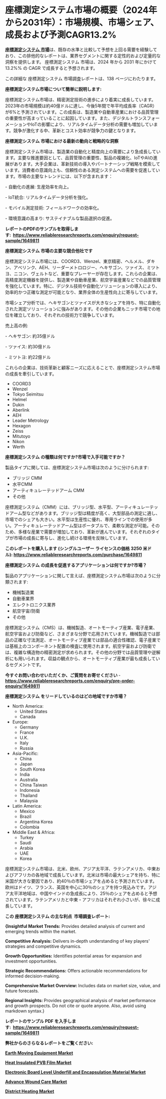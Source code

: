 <p><h1>座標測定システム市場の概要（2024年から2031年）：市場規模、市場シェア、成長および予測CAGR13.2%</h1></p><p data-sourcepos="1:1-1:157"><strong><a href="https://www.reliableresearchreports.com/coordinate-measurement-system-market-r1649811?utm_campaign=110&utm_medium=36&utm_source=Github&utm_content=ia&utm_term=26122024&utm_id=coordinate-measurement-system">座標測定システム 市場</a></strong>は、既存の水準と比較して予想を上回る需要を経験しており、この排他的なレポートは、業界セグメントに関する定性的および定量的な洞察を提供します。 座標測定システム 市場は、2024 年から 2031 年にかけて 13.2%% の CAGR で成長すると予想されます。</p>
<p data-sourcepos="3:1-3:50">この詳細な 座標測定システム 市場調査レポートは、138 ページにわたります。</p>
<p><strong>座標測定システム市場について簡単に説明します:</strong></p>
<p><p>座標測定システム市場は、精密測定技術の進歩により着実に成長しています。2023年の市場規模は約40億ドルに達し、今後5年間で年平均成長率（CAGR）が6%と予測されています。この成長は、製造業や自動車産業における品質管理の重要性が高まっていることに起因しています。また、デジタルトランスフォーメーションやIoTの影響により、リアルタイムデータ分析の需要も増加しています。競争が激化する中、革新とコスト効率が競争力の鍵となります。</p></p>
<p><strong>座標測定システム 市場における最新の動向と戦略的な洞察</strong></p>
<p><p>座標測定システム市場は、製造業の自動化と精度向上の需要により急成長しています。主要な推進要因として、品質管理の重要性、製品の複雑化、IoTやAIの進展があります。大手企業は、革新技術の導入やパートナーシップ戦略を模索しています。消費者の意識向上も、信頼性のある測定システムへの需要を促進しています。市場の主要なトレンドには、以下が含まれます：</p><p>- 自動化の進展: 生産効率を向上。</p><p>- IoT統合: リアルタイムデータ分析を強化。</p><p>- モバイル測定技術: フィールドワークの効率化。</p><p>- 環境意識の高まり: サステイナブルな製品選択の促進。</p></p>
<p><strong>レポートのPDFのサンプルを取得します</strong><strong>:&nbsp;&nbsp;<a href="https://www.reliableresearchreports.com/enquiry/request-sample/1649811?utm_campaign=110&utm_medium=36&utm_source=Github&utm_content=ia&utm_term=26122024&utm_id=coordinate-measurement-system">https://www.reliableresearchreports.com/enquiry/request-sample/1649811</a></strong></p>
<p><strong>座標測定システム 市場の主要な競合他社です</strong></p>
<p><p>座標測定システム市場には、COORD3、Wenzel、東京精密、ヘルメル、ダキン、アベリンク、AEH、リーダーメトロロジー、ヘキサゴン、ツァイス、ミツトヨ、ニコン、ヴェルトなど、重要なプレーヤーが存在します。これらの企業は、高精度測定機器を提供し、製造業や自動車産業、航空宇宙産業などでの品質管理を強化しています。特に、デジタル技術や自動化ソリューションの導入により、効率的かつ正確な測定が可能となり、業界全体の生産性向上に寄与しています。</p><p>市場シェア分析では、ヘキサゴンとツァイスが大きなシェアを持ち、特に自動化された測定ソリューションに強みがあります。その他の企業もニッチ市場での地位を確立しており、それぞれの技術力で競争しています。</p><p>売上高の例:</p><p>- ヘキサゴン: 約35億ドル</p><p>- ツァイス: 約30億ドル</p><p>- ミツトヨ: 約22億ドル</p><p>これらの企業は、技術革新と顧客ニーズに応えることで、座標測定システム市場の成長を牽引しています。</p></p>
<p><ul><li>COORD3</li><li>Wenzel</li><li>Tokyo Seimitsu</li><li>Helmel</li><li>Dukin</li><li>Aberlink</li><li>AEH</li><li>Leader Metrology</li><li>Hexagon</li><li>Zeiss</li><li>Mitutoyo</li><li>Nikon</li><li>Werth</li></ul></p>
<p><strong>座標測定システム の種類は何ですか?市場で入手可能ですか？</strong></p>
<p>製品タイプに関しては、座標測定システム市場は次のように分けられます:</p>
<p><ul><li>ブリッジ CMM</li><li>水平CMM</li><li>アーティキュレーテッドアーム CMM</li><li>その他</li></ul></p>
<p><p>座標測定システム（CMM）には、ブリッジ型、水平型、アーティキュレーテッドアーム型などがあります。ブリッジ型は精度が高く、大型部品の測定に適し、市場でのシェアも大きい。水平型は生産性に優れ、専用ラインでの使用が多い。アーティキュレーテッドアーム型はポータブルで、柔軟な測定が可能。そのため、多様な産業で需要が増加しており、革新が進んでいます。それぞれのタイプが市場の成長に寄与し、進化し続ける環境を反映しています。</p></p>
<p><strong>このレポートを購入します (シングルユーザー ライセンスの価格 3250 米ドル):&nbsp;<a href="https://www.reliableresearchreports.com/purchase/1649811?utm_campaign=110&utm_medium=36&utm_source=Github&utm_content=ia&utm_term=26122024&utm_id=coordinate-measurement-system">https://www.reliableresearchreports.com/purchase/1649811</a></strong></p>
<p><strong>座標測定システム の成長を促進するアプリケーションは何ですか?市場？</strong></p>
<p>製品のアプリケーションに関して言えば、座標測定システム市場は次のように分類されます:</p>
<p><ul><li>機械製造業</li><li>自動車業界</li><li>エレクトロニクス業界</li><li>航空宇宙/防衛</li><li>その他</li></ul></p>
<p><p>座標測定システム（CMS）は、機械製造、オートモーティブ産業、電子産業、航空宇宙および防衛など、さまざまな分野で応用されています。機械製造では部品の正確な寸法測定、オートモーティブ産業では部品の適合性確認、電子産業では基板上のコンポーネント配置の検査に使用されます。航空宇宙および防衛では、複雑な構造物の精密測定が求められます。その他の分野では品質管理や逆解析にも用いられます。収益の観点から、オートモーティブ産業が最も成長しているセグメントです。</p></p>
<p><strong>今すぐお問い合わせいただくか、ご質問をお寄せください</strong><strong>&nbsp;</strong>-<strong><a href="https://www.reliableresearchreports.com/enquiry/pre-order-enquiry/1649811?utm_campaign=110&utm_medium=36&utm_source=Github&utm_content=ia&utm_term=26122024&utm_id=coordinate-measurement-system">https://www.reliableresearchreports.com/enquiry/pre-order-enquiry/1649811</a></strong></p>
<p><strong>座標測定システム をリードしているのはどの地域ですか市場？</strong></p>
<p><ul>
    <li>
        North America:
        <ul>
            <li>United States</li>
            <li>Canada</li>
        </ul>
    </li>
    <li>
        Europe:
        <ul>
            <li>Germany</li>
            <li>France</li>
            <li>U.K.</li>
            <li>Italy</li>
            <li>Russia</li>
        </ul>
    </li>
    <li>
        Asia-Pacific:
        <ul>
            <li>China</li>
            <li>Japan</li>
            <li>South Korea</li>
            <li>India</li>
            <li>Australia</li>
            <li>China Taiwan</li>
            <li>Indonesia</li>
            <li>Thailand</li>
            <li>Malaysia</li>
        </ul>
    </li>
    <li>
        Latin America:
        <ul>
            <li>Mexico</li>
            <li>Brazil</li>
            <li>Argentina Korea</li>
            <li>Colombia</li>
        </ul>
    </li>
    <li>
        Middle East & Africa:
        <ul>
            <li>Turkey</li>
            <li>Saudi</li>
            <li>Arabia</li>
            <li>UAE</li>
            <li>Korea</li>
        </ul>
    </li>
    </ul></p>
<p><p>座標測定システム市場は、北米、欧州、アジア太平洋、ラテンアメリカ、中東およびアフリカの各地域で成長しています。北米は市場の最大シェアを持ち、特に米国が大きな要因であり、約40％の市場シェアを占めると予測されています。欧州はドイツ、フランス、英国を中心に30％のシェアを持つ見込みです。アジア太平洋地域は、中国やインドの急成長により、25％のシェアを占めると予想されています。ラテンアメリカと中東・アフリカはそれぞれ小さいが、徐々に成長しています。</p></p>
<p><strong>この 座標測定システム の主な利点&nbsp; 市場調査レポート:</strong></p>
<p><strong>{Insightful Market Trends:</strong> Provides detailed analysis of current and emerging trends within the market.</p>
<p><strong>Competitive Analysis:</strong> Delivers in-depth understanding of key players' strategies and competitive dynamics.</p>
<p><strong>Growth Opportunities:</strong> Identifies potential areas for expansion and investment opportunities.</p>
<p><strong>Strategic Recommendations:</strong> Offers actionable recommendations for informed decision-making.</p>
<p><strong>Comprehensive Market Overview: </strong>Includes data on market size, value, and future forecasts.</p>
<p><strong>Regional Insights: </strong>Provides geographical analysis of market performance and growth prospects. Do not cite or quote anyone. Also, avoid using markdown syntax.}</p>
<p><strong>レポートのサンプル PDF を入手します:&nbsp;</strong><strong>&nbsp;<a href="https://www.reliableresearchreports.com/enquiry/request-sample/1649811?utm_campaign=110&utm_medium=36&utm_source=Github&utm_content=ia&utm_term=26122024&utm_id=coordinate-measurement-system">https://www.reliableresearchreports.com/enquiry/request-sample/1649811</a></strong></p>
<p></p>
<p></p>
<p></p>
<p></p>
<p><strong>弊社からのさらなるレポートをご覧ください:</strong></p>
<p><strong><p><a href="https://www.linkedin.com/pulse/earth-moving-equipment-industry-trends-comprehensive-market-jbm8f?utm_campaign=110&utm_medium=36&utm_source=Github&utm_content=ia&utm_term=26122024&utm_id=coordinate-measurement-system">Earth Moving Equipment Market</a></p><p><a href="https://github.com/kathiestrine5ty/Market-Research-Report-List-1/blob/main/heat-insulated-pvb-film-market.md?utm_campaign=110&utm_medium=36&utm_source=Github&utm_content=ia&utm_term=26122024&utm_id=coordinate-measurement-system">Heat Insulated PVB Film Market</a></p><p><a href="https://github.com/FosterFahey91/Market-Research-Report-List-1/blob/main/electronic-board-level-underfill-and-encapsulation-material-market.md?utm_campaign=110&utm_medium=36&utm_source=Github&utm_content=ia&utm_term=26122024&utm_id=coordinate-measurement-system">Electronic Board Level Underfill and Encapsulation Material Market</a></p><p><a href="https://www.linkedin.com/pulse/astudy-onthe-global-advance-wound-care-market-includinginformation-aqnbf?utm_campaign=110&utm_medium=36&utm_source=Github&utm_content=ia&utm_term=26122024&utm_id=coordinate-measurement-system">Advance Wound Care Market</a></p><p><a href="https://www.linkedin.com/pulse/revenue-market-trends-district-heating-projected-116-cagr-from-memtf?utm_campaign=110&utm_medium=36&utm_source=Github&utm_content=ia&utm_term=26122024&utm_id=coordinate-measurement-system">District Heating Market</a></p></strong></p>